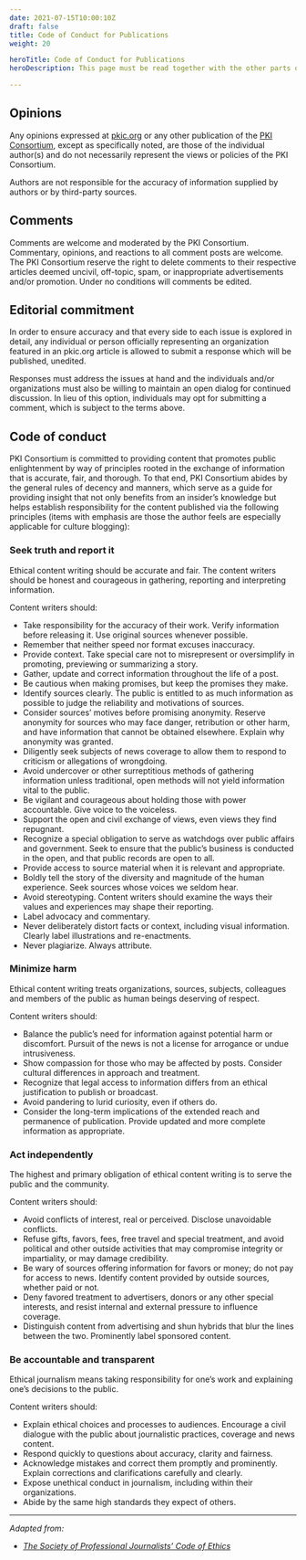 ```yaml
---
date: 2021-07-15T10:00:10Z
draft: false
title: Code of Conduct for Publications
weight: 20

heroTitle: Code of Conduct for Publications
heroDescription: This page must be read together with the other parts of the [Code of Conduct of the PKI Consortium](../).

---
```


## Opinions
Any opinions expressed at [pkic.org](https://pkic.org) or any other publication of the [PKI Consortium](/about/), except as specifically noted, are those of the individual author(s) and do not necessarily represent the views or policies of the PKI Consortium.

Authors are not responsible for the accuracy of information supplied by authors or by third-party sources.

## Comments
Comments are welcome and moderated by the PKI Consortium. Commentary, opinions, and reactions to all comment posts are welcome. The PKI Consortium reserve the right to delete comments to their respective articles deemed uncivil, off-topic, spam, or inappropriate advertisements and/or promotion. Under no conditions will comments be edited.

## Editorial commitment
In order to ensure accuracy and that every side to each issue is explored in detail, any individual or person officially representing an organization featured in an pkic.org article is allowed to submit a response which will be published, unedited.

Responses must address the issues at hand and the individuals and/or organizations must also be willing to maintain an open dialog for continued discussion. In lieu of this option, individuals may opt for submitting a comment, which is subject to the terms above.

## Code of conduct
PKI Consortium is committed to providing content that promotes public enlightenment by way of principles rooted in the exchange of information that is accurate, fair, and thorough.
To that end, PKI Consortium abides by the general rules of decency and manners, which serve as a guide for providing insight that not only benefits from an insider’s knowledge but helps establish responsibility for the content published via the following principles (items with emphasis are those the author feels are especially applicable for culture blogging):

### Seek truth and report it
Ethical content writing should be accurate and fair. The content writers should be honest and courageous in gathering, reporting and interpreting information.

Content writers should:

- Take responsibility for the accuracy of their work. Verify information before releasing it. Use original sources whenever possible.
- Remember that neither speed nor format excuses inaccuracy.
- Provide context. Take special care not to misrepresent or oversimplify in promoting, previewing or summarizing a story.
- Gather, update and correct information throughout the life of a post.
- Be cautious when making promises, but keep the promises they make.
- Identify sources clearly. The public is entitled to as much information as possible to judge the reliability and motivations of sources.
- Consider sources’ motives before promising anonymity. Reserve anonymity for sources who may face danger, retribution or other harm, and have information that cannot be obtained elsewhere. Explain why anonymity was granted.
- Diligently seek subjects of news coverage to allow them to respond to criticism or allegations of wrongdoing.
- Avoid undercover or other surreptitious methods of gathering information unless traditional, open methods will not yield information vital to the public.
- Be vigilant and courageous about holding those with power accountable. Give voice to the voiceless.
- Support the open and civil exchange of views, even views they find repugnant.
- Recognize a special obligation to serve as watchdogs over public affairs and government. Seek to ensure that the public’s business is conducted in the open, and that public records are open to all.
- Provide access to source material when it is relevant and appropriate.
- Boldly tell the story of the diversity and magnitude of the human experience. Seek sources whose voices we seldom hear.
- Avoid stereotyping. Content writers should examine the ways their values and experiences may shape their reporting.
- Label advocacy and commentary.
- Never deliberately distort facts or context, including visual information. Clearly label illustrations and re-enactments.
- Never plagiarize. Always attribute.

### Minimize harm
Ethical content writing treats organizations, sources, subjects, colleagues and members of the public as human beings deserving of respect.

Content writers should:
- Balance the public’s need for information against potential harm or discomfort. Pursuit of the news is not a license for arrogance or undue intrusiveness.
- Show compassion for those who may be affected by posts. Consider cultural differences in approach and treatment.
- Recognize that legal access to information differs from an ethical justification to publish or broadcast.
- Avoid pandering to lurid curiosity, even if others do.
- Consider the long-term implications of the extended reach and permanence of publication. Provide updated and more complete information as appropriate.

### Act independently
The highest and primary obligation of ethical content writing is to serve the public and the community.

Content writers should:
- Avoid conflicts of interest, real or perceived. Disclose unavoidable conflicts.
- Refuse gifts, favors, fees, free travel and special treatment, and avoid political and other outside activities that may compromise integrity or impartiality, or may damage credibility.
- Be wary of sources offering information for favors or money; do not pay for access to news. Identify content provided by outside sources, whether paid or not.
- Deny favored treatment to advertisers, donors or any other special interests, and resist internal and external pressure to influence coverage.
- Distinguish content from advertising and shun hybrids that blur the lines between the two. Prominently label sponsored content.

### Be accountable and transparent
Ethical journalism means taking responsibility for one’s work and explaining one’s decisions to the public.

Content writers should:
- Explain ethical choices and processes to audiences. Encourage a civil dialogue with the public about journalistic practices, coverage and news content.
- Respond quickly to questions about accuracy, clarity and fairness.
- Acknowledge mistakes and correct them promptly and prominently. Explain corrections and clarifications carefully and clearly.
- Expose unethical conduct in journalism, including within their organizations.
- Abide by the same high standards they expect of others.

---

*Adapted from:*
- *[The Society of Professional Journalists’ Code of Ethics](https://www.spj.org/ethicscode.asp)*